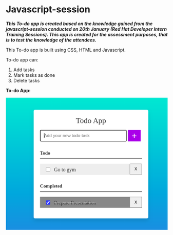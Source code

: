 # Javascript-session

***This To-do app is created based on the knowledge gained from the javascript-session conducted on 20th January (Red Hat Developer Intern Training Sessions).
This app is created for the assessment purposes, that is to test the knowledge of the attendees.***


This To-do app is built using CSS, HTML and Javascript.

To-do app can:
1. Add tasks
2. Mark tasks as done
3. Delete tasks

**To-do App:**

![To-do App Screenshot](images/to-do.png)
